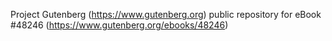 Project Gutenberg (https://www.gutenberg.org) public repository for eBook #48246 (https://www.gutenberg.org/ebooks/48246)
